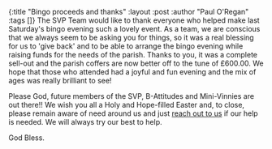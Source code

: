 {:title "Bingo proceeds and thanks"
 :layout :post
 :author "Paul O'Regan"
 :tags []}
The SVP Team would like to thank everyone who helped make last Saturday's bingo evening such a lovely event. As a team, we are conscious that we always seem to be asking you for things, so it was a real blessing for us to 'give back' and to be able to arrange the bingo evening while raising funds for the needs of the parish. Thanks to you, it was a complete sell-out and the parish coffers are now better off to the tune of £600.00. We hope that those who attended had a joyful and fun evening and the mix of ages was really brilliant to see!

Please God, future members of the SVP, B-Attitudes and Mini-Vinnies are out there!! We wish you all a Holy and Hope-filled Easter and, to close, please remain aware of need around us and just [reach out to us](../../pages-output/contact/) if our help is needed. We will always try our best to help.

God Bless.
